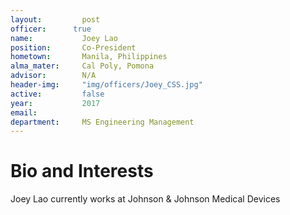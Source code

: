 ```yaml
---
layout:     	post
officer:      true
name:     	 	Joey Lao
position: 		Co-President
hometown: 		Manila, Philippines
alma_mater: 	Cal Poly, Pomona
advisor: 		N/A
header-img: 	"img/officers/Joey_CSS.jpg"
active: 		false
year: 			2017
email: 			
department: 	MS Engineering Management
---
```


# Bio and Interests
Joey Lao currently works at Johnson & Johnson Medical Devices